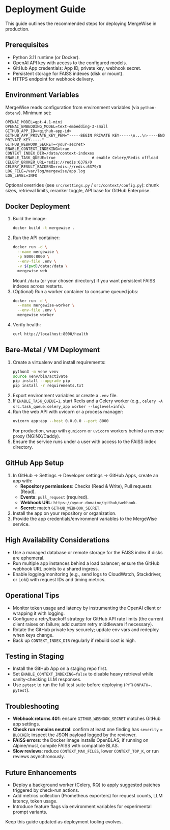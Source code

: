 # Deployment Guide

This guide outlines the recommended steps for deploying MergeWise in production.

## Prerequisites
- Python 3.11 runtime (or Docker).
- OpenAI API key with access to the configured models.
- GitHub App credentials: App ID, private key, webhook secret.
- Persistent storage for FAISS indexes (disk or mount).
- HTTPS endpoint for webhook delivery.

## Environment Variables
MergeWise reads configuration from environment variables (via `python-dotenv`). Minimum set:
```
OPENAI_MODEL=gpt-4.1-mini
OPENAI_EMBEDDING_MODEL=text-embedding-3-small
GITHUB_APP_ID=<github-app-id>
GITHUB_APP_PRIVATE_KEY_PEM="-----BEGIN PRIVATE KEY-----\n...\n-----END PRIVATE KEY-----"
GITHUB_WEBHOOK_SECRET=<your-secret>
ENABLE_CONTEXT_INDEXING=true
CONTEXT_INDEX_DIR=/data/context-indexes
ENABLE_TASK_QUEUE=true                # enable Celery/Redis offload
CELERY_BROKER_URL=redis://redis:6379/0
CELERY_RESULT_BACKEND=redis://redis:6379/0
LOG_FILE=/var/log/mergewise/app.log
LOG_LEVEL=INFO
```
Optional overrides (see `src/settings.py` / `src/context/config.py`): chunk sizes, retrieval limits, reranker toggle, API base for GitHub Enterprise.

## Docker Deployment
1. Build the image:
   ```bash
   docker build -t mergewise .
   ```
2. Run the API container:
   ```bash
   docker run -d \
     --name mergewise \
     -p 8000:8000 \
     --env-file .env \
     -v $(pwd)/data:/data \
     mergewise web
   ```
   Mount `/data` (or your chosen directory) if you want persistent FAISS indexes across restarts.
3. (Optional) Run a worker container to consume queued jobs:
   ```bash
   docker run -d \
     --name mergewise-worker \
     --env-file .env \
     mergewise worker
   ```
4. Verify health:
   ```bash
   curl http://localhost:8000/health
   ```

## Bare-Metal / VM Deployment
1. Create a virtualenv and install requirements:
   ```bash
   python3 -m venv venv
   source venv/bin/activate
   pip install --upgrade pip
   pip install -r requirements.txt
   ```
2. Export environment variables or create a `.env` file.
3. If `ENABLE_TASK_QUEUE=1`, start Redis and a Celery worker (e.g., `celery -A src.task_queue:celery_app worker --loglevel=info`).
4. Run the web API with uvicorn or a process manager:
   ```bash
   uvicorn app:app --host 0.0.0.0 --port 8000
   ```
   For production, wrap with `gunicorn` or `uvicorn` workers behind a reverse proxy (NGINX/Caddy).
5. Ensure the service runs under a user with access to the FAISS index directory.

## GitHub App Setup
1. In GitHub → Settings → Developer settings → GitHub Apps, create an app with:
   - **Repository permissions**: Checks (Read & Write), Pull requests (Read).
   - **Events**: `pull_request` (required).
   - **Webhook URL**: `https://<your-domain>/github/webhook`.
   - **Secret**: match `GITHUB_WEBHOOK_SECRET`.
2. Install the app on your repository or organization.
3. Provide the app credentials/environment variables to the MergeWise service.

## High Availability Considerations
- Use a managed database or remote storage for the FAISS index if disks are ephemeral.
- Run multiple app instances behind a load balancer; ensure the GitHub webhook URL points to a shared ingress.
- Enable logging/monitoring (e.g., send logs to CloudWatch, Stackdriver, or Loki) with request IDs and timing metrics.

## Operational Tips
- Monitor token usage and latency by instrumenting the OpenAI client or wrapping it with logging.
- Configure a retry/backoff strategy for GitHub API rate limits (the current client raises on failure; add custom retry middleware if necessary).
- Rotate the GitHub private key securely; update env vars and redeploy when keys change.
- Back up `CONTEXT_INDEX_DIR` regularly if rebuild cost is high.

## Testing in Staging
- Install the GitHub App on a staging repo first.
- Set `ENABLE_CONTEXT_INDEXING=false` to disable heavy retrieval while sanity-checking LLM responses.
- Use `pytest` to run the full test suite before deploying (`PYTHONPATH=. pytest`).

## Troubleshooting
- **Webhook returns 401**: ensure `GITHUB_WEBHOOK_SECRET` matches GitHub app settings.
- **Check run remains neutral**: confirm at least one finding has `severity` = `BLOCKER`; inspect the JSON payload logged by the reviewer.
- **FAISS errors**: the Docker image installs OpenBLAS; if running on Alpine/musl, compile FAISS with compatible BLAS.
- **Slow reviews**: reduce `CONTEXT_MAX_FILES`, lower `CONTEXT_TOP_K`, or run reviews asynchronously.

## Future Enhancements
- Deploy a background worker (Celery, RQ) to apply suggested patches triggered by check-run actions.
- Add metrics collection (Prometheus exporters) for request counts, LLM latency, token usage.
- Introduce feature flags via environment variables for experimental prompt variants.

Keep this guide updated as deployment tooling evolves.

